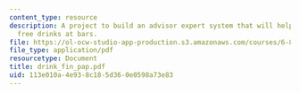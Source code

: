 ```yaml
---
content_type: resource
description: A project to build an advisor expert system that will help women get
  free drinks at bars.
file: https://ol-ocw-studio-app-production.s3.amazonaws.com/courses/6-871-knowledge-based-applications-systems-spring-2005/113e010a4e938c185d360e0598a73e83_drink_fin_pap.pdf
file_type: application/pdf
resourcetype: Document
title: drink_fin_pap.pdf
uid: 113e010a-4e93-8c18-5d36-0e0598a73e83
---
```

